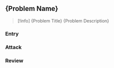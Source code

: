 ## {Problem Name}

>[!info] {Problem Title}
>{Problem Description}

### Entry

### Attack

### Review
